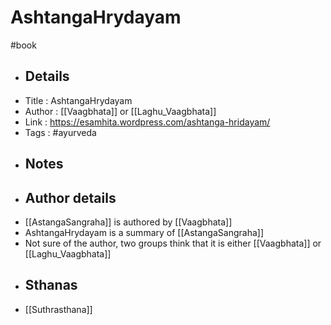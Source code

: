 # AshtangaHrydayam

#book
- ## Details
- Title   : AshtangaHrydayam
- Author  : [[Vaagbhata]] or [[Laghu_Vaagbhata]]
- Link    : https://esamhita.wordpress.com/ashtanga-hridayam/
- Tags    : #ayurveda
- ## Notes
- ## Author details
- [[AstangaSangraha]] is authored by [[Vaagbhata]]
- AshtangaHrydayam is a summary of [[AstangaSangraha]]
- Not sure of the author, two groups think that it is either [[Vaagbhata]] or [[Laghu_Vaagbhata]]
- ## Sthanas
- [[Suthrasthana]]